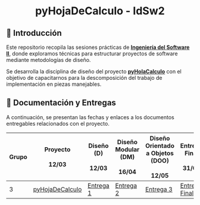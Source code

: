 <div align="center">

# pyHojaDeCalculo - IdSw2

</div> 

## 📖 Introducción

Este repositorio recopila las sesiones prácticas de [**Ingeniería del Software II**](https://github.com/mmasias/24-25-IdSw2), donde exploramos técnicas para estructurar proyectos de software mediante metodologías de diseño.

Se desarrolla la disciplina de diseño del proyecto [**pyHolaCalculo**](https://github.com/puntoReflex/pyHojaDeCalculo) con el objetivo de capacitarnos para la descomposición del trabajo de implementación en piezas manejables.

## 📂 Documentación y Entregas  

A continuación, se presentan las fechas y enlaces a los documentos entregables relacionados con el proyecto.  

<div align="center">

| Grupo | Proyecto<br><br>12/03 | Diseño (D)<br><br>12/03 | Diseño Modular (DM)<br><br>16/04 | Diseño Orientado a Objetos (DOO)<br><br>12/05 | Entrega Final<br><br>31/05 |
|---|----------|------------|-------------------------|----------------------------------|--------------|
| 3 | [pyHojaDeCalculo](https://github.com/puntoReflex/pyHojaDeCalculo/blob/main/enunciado.md) | [Entrega 1](/documentos/entregas.d.md) | [Entrega 2](/documentos/entregas.dM.md) | [Entrega 3](https://github.com/oscarsantasanchez/24-25-IdSw2-SDD/blob/entrega3/documentos/entregas.dOO.md) | [Entrega Final]() |

</div>  
